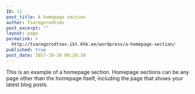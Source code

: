 ```yaml
---
ID: 11
post_title: A homepage section
author: Tsaregorodtsev
post_excerpt: ""
layout: page
permalink: >
  http://tsaregorodtsev.ikt.khk.ee/wordpress/a-homepage-section/
published: true
post_date: 2017-10-10 08:16:10
---
```

This is an example of a homepage section. Homepage sections can be any page other than the homepage itself, including the page that shows your latest blog posts.